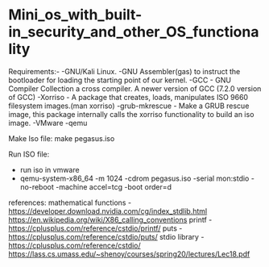 # Mini_os_with_built-in_security_and_other_OS_functionality


Requirements:-
-GNU/Kali Linux.
-GNU Assembler(gas) to instruct the bootloader for loading the starting point of our kernel.
-GCC - GNU Compiler Collection a cross compiler. A newer version of GCC (7.2.0 version of GCC)
-Xorriso - A package that creates, loads, manipulates ISO 9660 filesystem images.(man xorriso)
-grub-mkrescue - Make a GRUB rescue image, this package internally calls the xorriso functionality to build an iso image.
-VMware
-qemu


Make Iso file:
    make pegasus.iso


Run ISO file:
   - run iso in vmware 
   - qemu-system-x86_64 -m 1024 -cdrom pegasus.iso -serial mon:stdio -no-reboot -machine accel=tcg -boot order=d


references:
 mathematical functions - https://developer.download.nvidia.com/cg/index_stdlib.html
 https://en.wikipedia.org/wiki/X86_calling_conventions
 printf - https://cplusplus.com/reference/cstdio/printf/
 puts - https://cplusplus.com/reference/cstdio/puts/
 stdio library - https://cplusplus.com/reference/cstdio/
https://lass.cs.umass.edu/~shenoy/courses/spring20/lectures/Lec18.pdf

